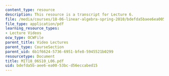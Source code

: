 ```yaml
---
content_type: resource
description: This resource is a transcript for Lecture 6.
file: /media/courses/18-06-linear-algebra-spring-2010/bdefda5baee6ea0053bcd56eccabed15_MIT18_06S10_L06.pdf
file_type: application/pdf
learning_resource_types:
- Lecture Videos
ocw_type: OCWFile
parent_title: Video Lectures
parent_type: CourseSection
parent_uid: 6b1f6624-5736-6951-bfe8-5945521b0299
resourcetype: Document
title: MIT18_06S10_L06.pdf
uid: bdefda5b-aee6-ea00-53bc-d56eccabed15
---
```

